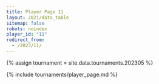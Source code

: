 ```yaml
---
title: Player Page 11
layout: 2021/data_table
sitemap: false
robots: noindex
player_id: "11"
redirect_from:
  - /2023/11/
---
```

{% assign tournament = site.data.tournaments.202305 %}

{% include tournaments/player_page.md %}

